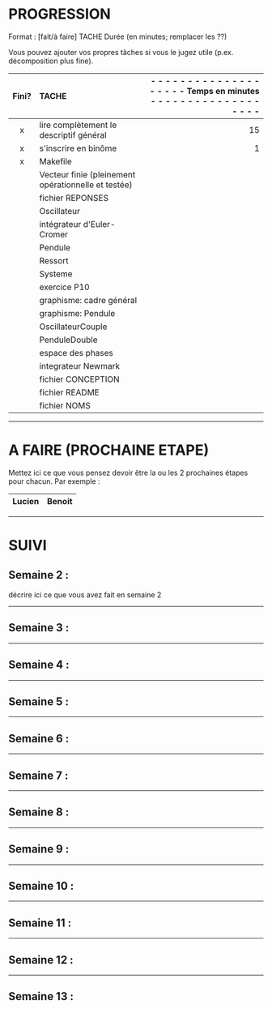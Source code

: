 # PROGRESSION

Format : [fait/à faire] TACHE	Durée (en minutes; remplacer les ??)

Vous pouvez ajouter vos propres tâches si vous le jugez utile
(p.ex. décomposition plus fine).


Fini? | TACHE |   - - - -  - - -  - - - - - - - - - - - - -  Temps en minutes - - - - - - - - -  - - -  - - - - - - -
:----: | :--- | ------:
| x | lire complètement le descriptif général                 | 15
| x | s'inscrire en binôme                                    | 1
| x | Makefile                                                 |
|   | Vecteur finie (pleinement opérationnelle et testée)      |
|   | fichier REPONSES                                         |
|   | Oscillateur                                             |
|   | intégrateur d'Euler-Cromer                       	      |
|   | Pendule                                               	|
|   | Ressort                                               	|
|   | Systeme                                               	|
|   | exercice P10                                           	|
|   | graphisme: cadre général                              	|
|   | graphisme: Pendule                                     	|
|   | OscillateurCouple                                     	|
|   | PenduleDouble                                         	|
|   | espace des phases                                     	|
|   | integrateur Newmark                                   	|
|   | fichier CONCEPTION                                       |
|   | fichier README                                        	 |
|   | fichier NOMS                                             |



-----------------------------------------------------------------
# A FAIRE (PROCHAINE ETAPE)

Mettez ici ce que vous pensez devoir être la ou les 2 prochaines étapes
pour chacun. Par exemple :

Lucien | Benoit
----- | -----


----------------------------------------------------------------------
# SUIVI

## Semaine 2 :

décrire ici ce que vous avez fait en semaine 2

--------------------------------------------------
## Semaine 3 :



--------------------------------------------------
## Semaine 4 :



--------------------------------------------------
## Semaine 5 :



--------------------------------------------------
## Semaine 6 :



--------------------------------------------------
## Semaine 7 :



--------------------------------------------------
## Semaine 8 :



--------------------------------------------------
## Semaine 9 :



--------------------------------------------------
## Semaine 10 :



--------------------------------------------------
## Semaine 11 :



--------------------------------------------------
## Semaine 12 :



--------------------------------------------------
## Semaine 13 :
